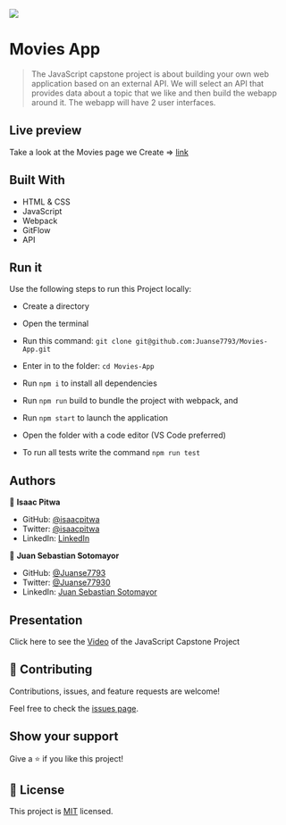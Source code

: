 ![](https://img.shields.io/badge/Microverse-blueviolet)

#  Movies App

> The JavaScript capstone project is about building your own web application based on an external API. We will select an API that provides data about a topic that we like and then build the webapp around it. The webapp will have 2 user interfaces.

## Live preview

Take a look at the Movies page we Create => [link](https://juanse7793.github.io/Movies-App/)

## Built With

- HTML & CSS
- JavaScript
- Webpack
- GitFlow
- API

## Run it

Use the following steps to run this Project locally:

- Create a directory

- Open the terminal

- Run this command:
`git clone git@github.com:Juanse7793/Movies-App.git`

- Enter in to the folder:
`cd Movies-App`

- Run `npm i` to install all dependencies
- Run `npm run` build to bundle the project with webpack, and
- Run `npm start` to launch the application

- Open the folder with a code editor (VS Code preferred)

- To run all tests write the command `npm run test`


## Authors

👤 **Isaac Pitwa**

- GitHub: [@isaacpitwa](https://github.com/isaacpitwa)
- Twitter: [@isaacpitwa](https://twitter.com/isaacpitwa)
- LinkedIn: [LinkedIn](https://linkedin.com/in/isaac-pitwa)

👤 **Juan Sebastian Sotomayor**

- GitHub: [@Juanse7793](https://github.com/Juanse7793)
- Twitter: [@Juanse77930](https://twitter.com/Juanse77930)
- LinkedIn: [Juan Sebastian Sotomayor](https://linkedin.com/in/juan-sebastian-sotomayor-2bb395198)


## Presentation

Click here to see the [Video](https://drive.google.com/file/d/13tSW0ET0Fk2PHUehzoZuuil2ESdVF1cU/view?usp=sharing) of the JavaScript Capstone Project

## 🤝 Contributing

Contributions, issues, and feature requests are welcome!

Feel free to check the [issues page](../../issues/).

## Show your support

Give a ⭐️ if you like this project!


## 📝 License

This project is [MIT](./MIT.md) licensed.
